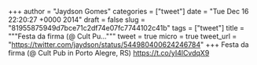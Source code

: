 
+++
author = "Jaydson Gomes"
categories = ["tweet"]
date = "Tue Dec 16 22:20:27 +0000 2014"
draft = false
slug = "81955875949d7bce71c2df74e07fc7744102c41b"
tags = ["tweet"]
title = """Festa da firma (@ Cult Pu..."""
tweet = true
micro = true
tweet_url = "https://twitter.com/jaydson/status/544980400624246784"
+++
Festa da firma (@ Cult Pub in Porto Alegre, RS) https://t.co/yI4lCvdqX9
